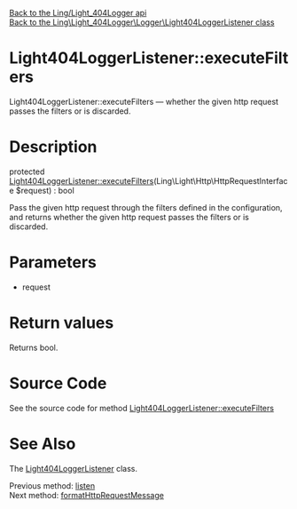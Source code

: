 [Back to the Ling/Light_404Logger api](https://github.com/lingtalfi/Light_404Logger/blob/master/doc/api/Ling/Light_404Logger.md)<br>
[Back to the Ling\Light_404Logger\Logger\Light404LoggerListener class](https://github.com/lingtalfi/Light_404Logger/blob/master/doc/api/Ling/Light_404Logger/Logger/Light404LoggerListener.md)


Light404LoggerListener::executeFilters
================



Light404LoggerListener::executeFilters — whether the given http request passes the filters or is discarded.




Description
================


protected [Light404LoggerListener::executeFilters](https://github.com/lingtalfi/Light_404Logger/blob/master/doc/api/Ling/Light_404Logger/Logger/Light404LoggerListener/executeFilters.md)(Ling\Light\Http\HttpRequestInterface $request) : bool




Pass the given http request through the filters defined in the configuration, and returns
whether the given http request passes the filters or is discarded.




Parameters
================


- request

    


Return values
================

Returns bool.








Source Code
===========
See the source code for method [Light404LoggerListener::executeFilters](https://github.com/lingtalfi/Light_404Logger/blob/master/Logger/Light404LoggerListener.php#L109-L155)


See Also
================

The [Light404LoggerListener](https://github.com/lingtalfi/Light_404Logger/blob/master/doc/api/Ling/Light_404Logger/Logger/Light404LoggerListener.md) class.

Previous method: [listen](https://github.com/lingtalfi/Light_404Logger/blob/master/doc/api/Ling/Light_404Logger/Logger/Light404LoggerListener/listen.md)<br>Next method: [formatHttpRequestMessage](https://github.com/lingtalfi/Light_404Logger/blob/master/doc/api/Ling/Light_404Logger/Logger/Light404LoggerListener/formatHttpRequestMessage.md)<br>

